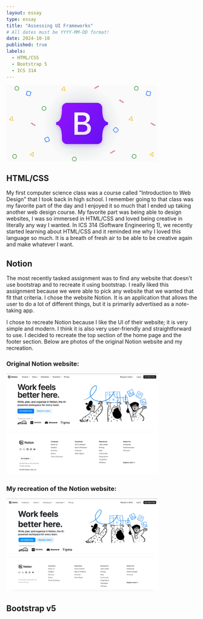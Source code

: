 ```yaml
---
layout: essay
type: essay
title: "Assessing UI Frameworks"
# All dates must be YYYY-MM-DD format!
date: 2024-10-10
published: true
labels:
  - HTML/CSS
  - Bootstrap 5
  - ICS 314
---
```


<img width="400px" src="../img/essays/bootstrapEssay/bootstrapLogo.png">

## HTML/CSS

My first computer science class was a course called "Introduction to Web Design" that I took back in high school. I remember going to that class was my favorite part of the day and I enjoyed it so much that I ended up taking another web design course. My favorite part was being able to design websites, I was so immersed in HTML/CSS and loved being creative in literally any way I wanted. In ICS 314 (Software Engineering 1), we recently started learning about HTML/CSS and it reminded me why I loved this language so much. It is a breath of fresh air to be able to be creative again and make whatever I want. 

## Notion

The most recently tasked assignment was to find any website that doesn't use bootstrap and to recreate it using bootstrap. I really liked this assignment because we were able to pick any website that we wanted that fit that criteria. I chose the website Notion. It is an application that allows the user to do a lot of different things, but it is primarily advertised as a note-taking app.

I chose to recreate Notion because I like the UI of their website; it is very simple and modern. I think it is also very user-friendly and straightforward to use. I decided to recreate the top section of the home page and the footer section. Below are photos of the original Notion website and my recreation.

### Original Notion website:

<img width="400px" src="../img/essays/bootstrapEssay/notionOriginal.png">
<img width="400px" src="../img/essays/bootstrapEssay/notionFooterOriginal.png">

### My recreation of the Notion website:

<img width="400px" class="rounded float-start pe-4" src="../img/essays/bootstrapEssay/notionRecreation.png">
<img width="400px" class="rounded float-start pe-4" src="../img/essays/bootstrapEssay/notionFooterRecreation.png">


## Bootstrap v5
